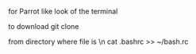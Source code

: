 for Parrot like look of the terminal

to download
  git clone

from directory where file is \n
  cat .bashrc >> ~/bash.rc


